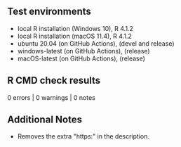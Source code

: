 ## Test environments
* local R installation (Windows 10), R 4.1.2
* local R installation (macOS 11.4), R 4.1.2
* ubuntu 20.04 (on GitHub Actions), (devel and release)
* windows-latest (on GitHub Actions), (release)
* macOS-latest (on GitHub Actions), (release)

## R CMD check results

0 errors | 0 warnings | 0 notes

## Additional Notes

* Removes the extra "https:" in the description.
